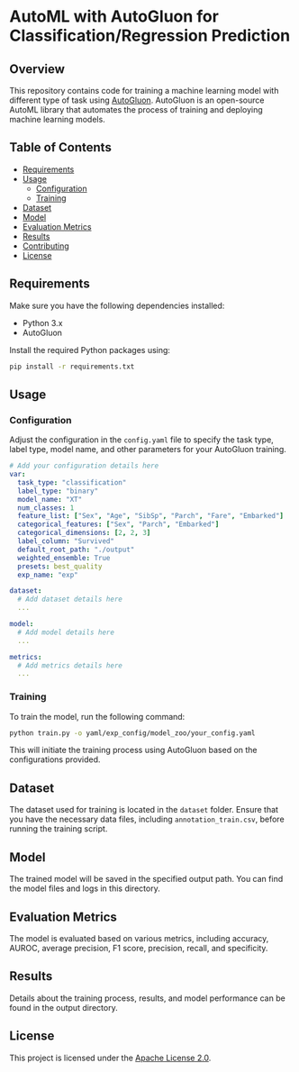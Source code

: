 AutoML with AutoGluon for Classification/Regression Prediction
=====================================================

Overview
--------

This repository contains code for training a machine learning model with different type of task using [AutoGluon](https://autogluon.mxnet.io/). AutoGluon is an open-source AutoML library that automates the process of training and deploying machine learning models.

Table of Contents
-----------------

*   [Requirements](#requirements)
*   [Usage](#usage)
    *   [Configuration](#configuration)
    *   [Training](#training)
*   [Dataset](#dataset)
*   [Model](#model)
*   [Evaluation Metrics](#evaluation-metrics)
*   [Results](#results)
*   [Contributing](#contributing)
*   [License](#license)

Requirements
------------

Make sure you have the following dependencies installed:

*   Python 3.x
*   AutoGluon

Install the required Python packages using:

```bash
pip install -r requirements.txt
```

Usage
-----

### Configuration

Adjust the configuration in the `config.yaml` file to specify the task type, label type, model name, and other parameters for your AutoGluon training.


```yaml
# Add your configuration details here
var:
  task_type: "classification"
  label_type: "binary"
  model_name: "XT"
  num_classes: 1
  feature_list: ["Sex", "Age", "SibSp", "Parch", "Fare", "Embarked"]
  categorical_features: ["Sex", "Parch", "Embarked"]
  categorical_dimensions: [2, 2, 3]
  label_column: "Survived"
  default_root_path: "./output"
  weighted_ensemble: True
  presets: best_quality
  exp_name: "exp"

dataset:
  # Add dataset details here
  ...

model:
  # Add model details here
  ...

metrics:
  # Add metrics details here
  ...
```

### Training

To train the model, run the following command:


```bash
python train.py -o yaml/exp_config/model_zoo/your_config.yaml
```

This will initiate the training process using AutoGluon based on the configurations provided.

Dataset
-------

The dataset used for training is located in the `dataset` folder. Ensure that you have the necessary data files, including `annotation_train.csv`, before running the training script.

Model
-----

The trained model will be saved in the specified output path. You can find the model files and logs in this directory.

Evaluation Metrics
------------------

The model is evaluated based on various metrics, including accuracy, AUROC, average precision, F1 score, precision, recall, and specificity.

Results
-------

Details about the training process, results, and model performance can be found in the output directory.


License
-------

This project is licensed under the [Apache License 2.0](LICENSE).
